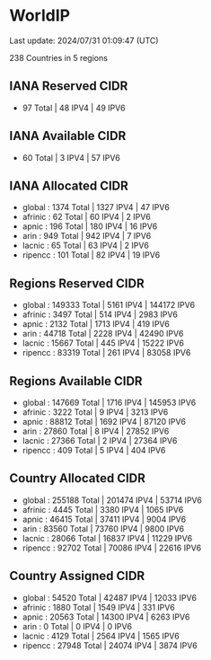 # WorldIP

Last update: 2024/07/31 01:09:47 (UTC)

238 Countries in 5 regions

## IANA Reserved CIDR

- 97 Total | 48 IPV4 | 49 IPV6

## IANA Available CIDR

- 60 Total | 3 IPV4 | 57 IPV6

## IANA Allocated CIDR

- global : 1374 Total | 1327 IPV4 | 47 IPV6
- afrinic : 62 Total | 60 IPV4 | 2 IPV6
- apnic : 196 Total | 180 IPV4 | 16 IPV6
- arin : 949 Total | 942 IPV4 | 7 IPV6
- lacnic : 65 Total | 63 IPV4 | 2 IPV6
- ripencc : 101 Total | 82 IPV4 | 19 IPV6

## Regions Reserved CIDR

- global : 149333 Total | 5161 IPV4 | 144172 IPV6
- afrinic : 3497 Total | 514 IPV4 | 2983 IPV6
- apnic : 2132 Total | 1713 IPV4 | 419 IPV6
- arin : 44718 Total | 2228 IPV4 | 42490 IPV6
- lacnic : 15667 Total | 445 IPV4 | 15222 IPV6
- ripencc : 83319 Total | 261 IPV4 | 83058 IPV6

## Regions Available CIDR

- global : 147669 Total | 1716 IPV4 | 145953 IPV6
- afrinic : 3222 Total | 9 IPV4 | 3213 IPV6
- apnic : 88812 Total | 1692 IPV4 | 87120 IPV6
- arin : 27860 Total | 8 IPV4 | 27852 IPV6
- lacnic : 27366 Total | 2 IPV4 | 27364 IPV6
- ripencc : 409 Total | 5 IPV4 | 404 IPV6

## Country Allocated CIDR

- global : 255188 Total | 201474 IPV4 | 53714 IPV6
- afrinic : 4445 Total | 3380 IPV4 | 1065 IPV6
- apnic : 46415 Total | 37411 IPV4 | 9004 IPV6
- arin : 83560 Total | 73760 IPV4 | 9800 IPV6
- lacnic : 28066 Total | 16837 IPV4 | 11229 IPV6
- ripencc : 92702 Total | 70086 IPV4 | 22616 IPV6

## Country Assigned CIDR

- global : 54520 Total | 42487 IPV4 | 12033 IPV6
- afrinic : 1880 Total | 1549 IPV4 | 331 IPV6
- apnic : 20563 Total | 14300 IPV4 | 6263 IPV6
- arin : 0 Total | 0 IPV4 | 0 IPV6
- lacnic : 4129 Total | 2564 IPV4 | 1565 IPV6
- ripencc : 27948 Total | 24074 IPV4 | 3874 IPV6
